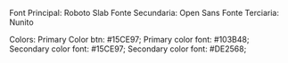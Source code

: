 Font Principal: Roboto Slab
Fonte Secundaria: Open Sans
Fonte Terciaria: Nunito

Colors:
Primary Color btn: #15CE97;
Primary color font: #103B48;
Secondary color font: #15CE97;
Secondary color font: #DE2568;
